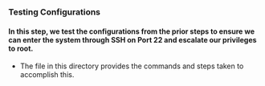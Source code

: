 ### Testing Configurations
#### In this step, we test the configurations from the prior steps to ensure we can enter the system through SSH on Port 22 and escalate our privileges to root. 
- The file in this directory provides the commands and steps taken to accomplish this.
